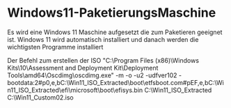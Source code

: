# Windows11-PaketierungsMaschine
Es wird eine Windows 11 Maschine aufgesetzt die zum Paketieren geeignet ist. Windows 11 wird automatisch installiert und danach werden die wichtigsten Programme installiert

Der Befehl zum erstellen der ISO
"C:\Program Files (x86)\Windows Kits\10\Assessment and Deployment Kit\Deployment Tools\amd64\Oscdimg\oscdimg.exe" -m -o -u2 -udfver102 -bootdata:2#p0,e,bC:\Win11_ISO_Extracted\boot\etfsboot.com#pEF,e,bC:\Win11_ISO_Extracted\efi\microsoft\boot\efisys.bin C:\Win11_ISO_Extracted C:\Win11_Custom02.iso
